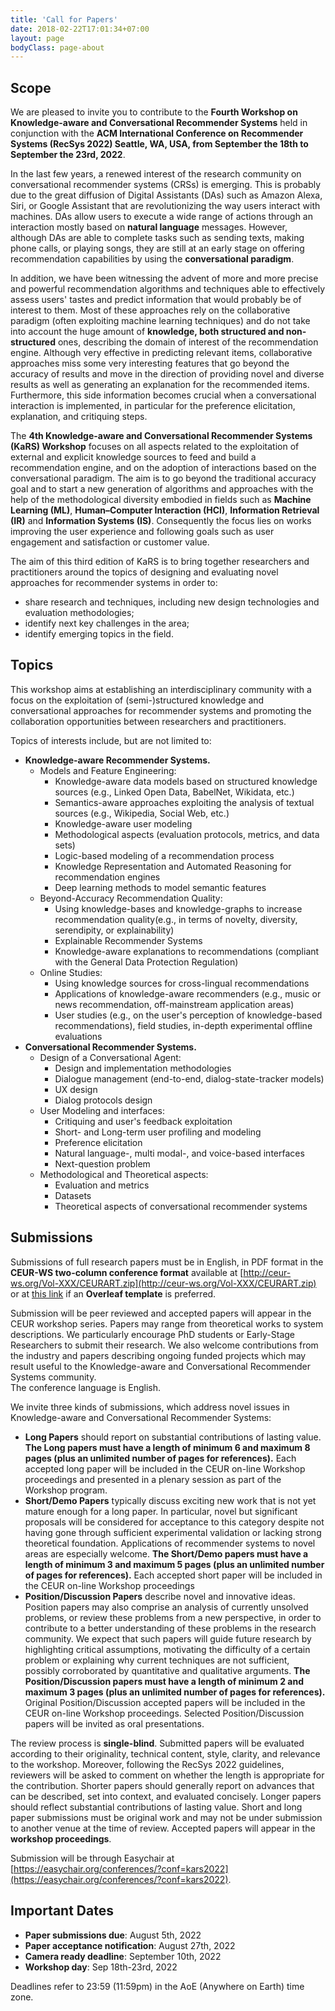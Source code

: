 ```yaml
---
title: 'Call for Papers'
date: 2018-02-22T17:01:34+07:00
layout: page
bodyClass: page-about
---
```


## Scope
We are pleased to invite you to contribute to the **Fourth Workshop on Knowledge-aware and Conversational Recommender Systems** held in conjunction with the **ACM International Conference on Recommender Systems (RecSys 2022) Seattle, WA, USA, from September the 18th to September the 23rd, 2022**.

In the last few years, a renewed interest of the research community on conversational recommender systems (CRSs) is emerging. This is probably due to the great diffusion of Digital Assistants (DAs) such as Amazon Alexa, Siri, or Google Assistant that are revolutionizing the way users interact with machines. DAs allow users to execute a wide range of actions through an interaction mostly based on **natural language** messages.
However, although DAs are able to complete tasks such as sending texts, making phone calls, or playing songs, they are still at an early stage on offering recommendation capabilities by using the **conversational paradigm**.

In addition, we have been witnessing the advent of more and more precise and powerful recommendation algorithms and techniques able to effectively assess users' tastes and predict information that would probably be of interest to them.
Most of these approaches rely on the collaborative paradigm (often exploiting machine learning techniques) and do not take into account the huge amount of **knowledge, both structured and non-structured** ones, describing the domain of interest of the recommendation engine.
Although very effective in predicting relevant items, collaborative approaches miss some very interesting features that go beyond the accuracy of results and move in the direction of providing novel and diverse results as well as generating an explanation for the recommended items. Furthermore, this side information becomes crucial when a conversational interaction is implemented, in particular for the preference elicitation, explanation, and critiquing steps.

The **4th Knowledge-aware and Conversational Recommender Systems (KaRS) Workshop** focuses on all aspects related to the exploitation of external and explicit knowledge sources to feed and build a recommendation engine, and on the adoption of interactions based on the conversational paradigm. The aim is to go beyond the traditional accuracy goal and to start a new generation of algorithms and approaches with the help of the methodological diversity embodied in fields such as **Machine Learning (ML)**, **Human–Computer Interaction (HCI)**, **Information Retrieval (IR)** and **Information Systems (IS)**. Consequently the focus lies on works improving the user experience and following goals such as user engagement and satisfaction or customer value.

The aim of this third edition of KaRS is to bring together researchers and practitioners around the topics of designing and evaluating novel approaches for recommender systems in order to:
* share research and techniques, including new design technologies and evaluation methodologies;
* identify next key challenges in the area;
* identify emerging topics in the field.

## Topics

This workshop aims at establishing an interdisciplinary community with a focus on the exploitation of (semi-)structured knowledge and conversational approaches for recommender systems and promoting the collaboration opportunities between researchers and practitioners.

Topics of interests include, but are not limited to:

- **Knowledge-aware Recommender Systems.**
  - Models and Feature Engineering:
    - Knowledge-aware data models based on structured knowledge sources (e.g., Linked Open Data, BabelNet, Wikidata, etc.)
    - Semantics-aware approaches exploiting the analysis of textual sources (e.g., Wikipedia, Social Web, etc.)
    - Knowledge-aware user modeling
    - Methodological aspects (evaluation protocols, metrics, and data sets)
    - Logic-based modeling of a recommendation process
    - Knowledge Representation and Automated Reasoning for recommendation engines
    - Deep learning methods to model semantic features
  - Beyond-Accuracy Recommendation Quality:
    - Using knowledge-bases and knowledge-graphs to increase recommendation quality(e.g., in terms of novelty, diversity, serendipity, or explainability)
    - Explainable Recommender Systems
    - Knowledge-aware explanations to recommendations (compliant with the General Data Protection Regulation)
  - Online Studies:
    - Using knowledge sources for cross-lingual recommendations
    - Applications of knowledge-aware recommenders (e.g., music or news recommendation, off-mainstream application areas)
    - User studies (e.g., on the user's perception of knowledge-based recommendations), field studies, in-depth experimental offline evaluations
- **Conversational Recommender Systems.**
  - Design of a Conversational Agent:
    - Design and implementation methodologies
    - Dialogue management (end-to-end, dialog-state-tracker models)
    - UX design
    - Dialog protocols design
  - User Modeling and interfaces:
    - Critiquing and user's feedback exploitation
    - Short- and Long-term user profiling and modeling
    - Preference elicitation
    - Natural language-, multi modal-, and voice-based interfaces
    - Next-question problem
  - Methodological and Theoretical aspects:
    - Evaluation and metrics
    - Datasets
    - Theoretical aspects of conversational recommender systems


## Submissions
Submissions of full research papers must be in English, in PDF format in the **CEUR-WS two-column conference format** available at [http://ceur-ws.org/Vol-XXX/CEURART.zip](http://ceur-ws.org/Vol-XXX/CEURART.zip) or at [this link](https://www.overleaf.com/latex/templates/template-for-submissions-to-ceur-workshop-proceedings-ceur-ws-dot-org/hpvjjzhjxzjk) if an **Overleaf template** is preferred.

Submission will be peer reviewed and accepted papers will appear in the CEUR workshop series. Papers may range from theoretical works to system descriptions.
We particularly encourage PhD students or Early-Stage Researchers to submit their research. We also welcome contributions from the industry and papers describing ongoing funded projects which may result useful to the Knowledge-aware and Conversational Recommender Systems community.   
The conference language is English.

We invite three kinds of submissions, which address novel issues in Knowledge-aware and Conversational Recommender Systems:
* **Long Papers** should report on substantial contributions of lasting value. **The Long papers must have a length of minimum 6 and maximum 8 pages (plus an unlimited number of pages for references).** Each accepted long paper will be included in the CEUR on-line Workshop proceedings and presented in a plenary session as part of the Workshop program.
* **Short/Demo Papers** typically discuss exciting new work that is not yet mature enough for a long paper. In particular, novel but significant proposals will be considered for acceptance to this category despite not having gone through sufficient experimental validation or lacking strong theoretical foundation. Applications of recommender systems to novel areas are especially welcome. **The Short/Demo papers must have a length of minimum 3 and maximum 5 pages (plus an unlimited number of pages for references).** Each accepted short paper will be included in the CEUR on-line Workshop proceedings
* **Position/Discussion Papers** describe novel and innovative ideas. Position papers may also comprise an analysis of currently unsolved problems, or review these problems from a new perspective, in order to contribute to a better understanding of these problems in the research community. We expect that such papers will guide future research by highlighting critical assumptions, motivating the difficulty of a certain problem or explaining why current techniques are not sufficient, possibly corroborated by quantitative and qualitative arguments. **The Position/Discussion papers must have a length of minimum 2 and maximum 3 pages (plus an unlimited number of pages for references).** Original Position/Discussion accepted papers will be included in the CEUR on-line Workshop proceedings. Selected Position/Discussion papers will be invited as oral presentations.

The review process is **single-blind**. Submitted papers will be evaluated according to their originality, technical content, style, clarity, and relevance to the workshop.
Moreover, following the RecSys 2022 guidelines, reviewers will be asked to comment on whether the length is appropriate for the contribution. Shorter papers should generally report on advances that can be described, set into context, and evaluated concisely. Longer papers should reflect substantial contributions of lasting value.
Short and long paper submissions must be original work and may not be under submission to another venue at the time of review.
Accepted papers will appear in the **workshop proceedings**.

Submission will be through Easychair at [https://easychair.org/conferences/?conf=kars2022](https://easychair.org/conferences/?conf=kars2022).

## Important Dates
* **Paper submissions due**: August 5th, 2022
* **Paper acceptance notification**: August 27th, 2022
* **Camera ready deadline**: September 10th, 2022
* **Workshop day**: Sep 18th-23rd, 2022

Deadlines refer to 23:59 (11:59pm) in the AoE (Anywhere on Earth) time zone.
